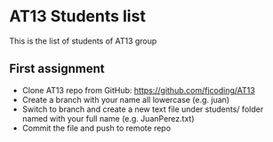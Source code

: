 # AT13 Students list

This is the list of students of AT13 group

## First assignment
* Clone AT13 repo from GitHub: https://github.com/fjcoding/AT13
* Create a branch with your name all lowercase (e.g. juan)
* Switch to <your name> branch and create a new text file under students/ folder named with your full name (e.g. JuanPerez.txt)
* Commit the file and push to remote repo
